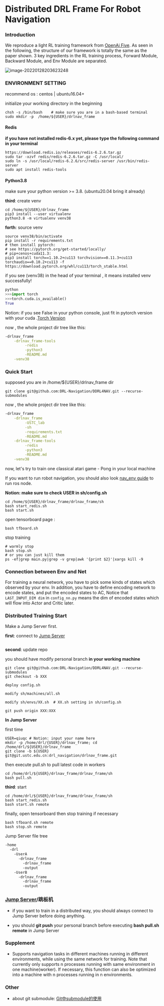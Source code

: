# Distributed DRL Frame For Robot Navigation

### Introduction

We reproduce a light RL training framework from [OpenAi Five](https://arxiv.org/abs/1912.06680). As seen in the following, the structure of our framework is totally the same as the paper shown. 3 key ingredients in the RL training process, Forward Module, Backward Module, and Env Module are separated.

![image-20220128203623248](png/README.assets/image-20220128203623248.png)



### ENVIRONMENT SETTING

recommend os : centos | ubuntu16.04+

initialize your working directory in the beginning

```
chsh -s /bin/bash    # make sure you are in a bash-based terminal
sudo mkdir -p  /home/${USER}/drlnav_frame
```

#### Redis

**if you have not installed redis-6.x yet,  please type the following command in your terminal** 

```
https://download.redis.io/releases/redis-6.2.6.tar.gz
sudo tar -xzvf redis/redis-6.2.6.tar.gz -C /usr/local/
sudo ln -s /usr/local/redis-6.2.6/src/redis-server /usr/bin/redis-server
sudo apt install redis-tools
```

#### Python3.8
make sure your python version >= 3.8. (ubuntu20.04 bring it already)


**third**: create venv

```
cd /home/${USER}/drlnav_frame
pip3 install --user virtualenv
python3.8 -m virtualenv venv38

```

**forth**: source venv

```
source venv38/bin/activate
pip install -r requirements.txt
# then install pytorch: 
# see https://pytorch.org/get-started/locally/
# pip+cenos+cuda11.3:
pip3 install torch==1.10.2+cu113 torchvision==0.11.3+cu113 torchaudio==0.10.2+cu113 -f https://download.pytorch.org/whl/cu113/torch_stable.html
```

if you see (venv38)  in the head of your terminal , it means installed venv successfully!
```py
python
>>>import torch
>>>torch.cuda.is_available()
True
```
Notion: if you see False in your python console, just fit in pytorch version with your cuda .[Torch Version](https://pytorch.org/get-started/previous-versions)

now , the whole project dir tree like this:

```sh
-drlnav_frame
​    -drlnav_frame-tools
​         -redis
​         -python3	
​         -README.md
​    -venv38
```

### Quick Start

supposed you are in /home/${USER}/drlnav_frame dir

```
git clone git@github.com:DRL-Navigation/DDRL4NAV.git --recurse-submodules
```

now , the whole project dir tree like this:

```sh
-drlnav_frame
​    -drlnav_frame
​         -USTC_lab
​         -sh
​         -requirements.txt
​         -README.md
​    -drlnav_frame-tools
​         -redis
​         -python3	
​         -README.md
​    -venv38
```

now, let's try to train one classical atari game - Pong in your local machine

If you want to run robot navigation, you should also look [nav_env guide](https://git.ustc.edu.cn/drl_navigation/drlnav_env) to run ros node.

**Notion: make sure to check USER in sh/config.sh**

```
cd /home/${USER}/drlnav_frame/drlnav_frame/sh
bash start_redis.sh
bash start.sh
```

open tensorboard page :

```
bash tfboard.sh 
```

stop training

```
# warmly stop
bash stop.sh
# or you can just kill them
ps -ef|grep main.py|grep -v grep|awk '{print $2}'|xargs kill -9
```
### Connection between Env and Net
For training a neural network, you have to pick some kinds of states which observed by your env.
In addition, you have to define encoding network to encode states, and put the encoded states to AC,
Notice that `LAST_INPUT_DIM dim` in `config_nn.py`  means the dim of encoded states which will flow into
Actor and Critic later.


### Distributed Training Start
Make a Jump Server first.

**first**: connect to [Jump Server](https://zh.wikipedia.org/wiki/%E8%B7%B3%E6%9D%BF%E6%9C%BA)

```

```

**second**:  update repo

you should have modify personal branch **in your working machine**

```
git clone git@github.com:DRL-Navigation/DDRL4NAV.git --recurse-submodules
git checkout -b XXX

deploy config.sh

modify sh/machines/all.sh

modify sh/envs/XX.sh  # XX.sh setting in sh/config.sh

git push origin XXX:XXX
```

**In Jump Server**

first time 

```
USER=qiuqc # Notion: input your name here
mkdir -p /home/drl/{USER}/drlnav_frame; cd /home/drl/${USER}/drlnav_frame
git clone -b ${USER} git@git.ustc.edu.cn:drl_navigation/drlnav_frame.git
```

then execute pull.sh to pull latest code in workers

```
cd /home/drl/${USER}/drlnav_frame/drlnav_frame/sh
bash pull.sh
```

**third**: start

```
cd /home/drl/${USER}/drlnav_frame/drlnav_frame/sh
bash start_redis.sh
bash start.sh remote
```

finally, open tensorboard then stop training if necessary

```
bash tfboard.sh remote
bash stop.sh remote
```
Jump Server file tree
```sh
-home
  -drl
    -UserA
      -drlnav_frame
        -drlnav_frame
        -output
    -UserB
      -drlnav_frame
        -drlnav_frame
        -output
```

### [Jump Server](https://zh.wikipedia.org/wiki/%E8%B7%B3%E6%9D%BF%E6%9C%BA)/跳板机

- if you want to train in a distributed way, you should always connect to Jump Server before doing anything.

- you should **git push** your personal branch before executing **bash pull.sh remote** in Jump Server

  

### Supplement

- Supports navigation tasks in different machines running in different environments, while using the same network for training. Note that currently only supports n processes running with same environment in one machine(worker). If necessary, this function can also be optimized into a machine with n processes running in n environments.




### Other
- about git submodule:  [Git中submodule的使用](https://zhuanlan.zhihu.com/p/87053283)
